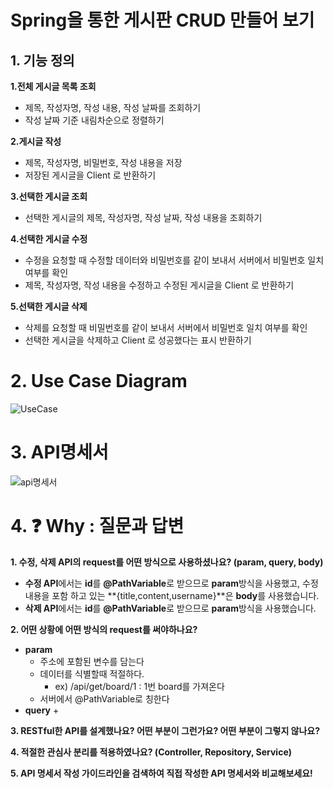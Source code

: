 # Spring을 통한 게시판 CRUD 만들어 보기

## 1. 기능 정의
**1.전체 게시글 목록 조회**
+ 제목, 작성자명, 작성 내용, 작성 날짜를 조회하기
+ 작성 날짜 기준 내림차순으로 정렬하기

**2.게시글 작성**
+ 제목, 작성자명, 비밀번호, 작성 내용을 저장
+ 저장된 게시글을 Client 로 반환하기

**3.선택한 게시글 조회**
+ 선택한 게시글의 제목, 작성자명, 작성 날짜, 작성 내용을 조회하기

**4.선택한 게시글 수정**
+ 수정을 요청할 때 수정할 데이터와 비밀번호를 같이 보내서 서버에서 비밀번호 일치 여부를 확인
+ 제목, 작성자명, 작성 내용을 수정하고 수정된 게시글을 Client 로 반환하기

**5.선택한 게시글 삭제** 
+ 삭제를 요청할 때 비밀번호를 같이 보내서 서버에서 비밀번호 일치 여부를 확인 
+ 선택한 게시글을 삭제하고 Client 로 성공했다는 표시 반환하기

# 2. Use Case Diagram
![UseCase](https://user-images.githubusercontent.com/95588392/217296892-7b3ac700-0efe-4734-b430-23589f86cb8d.png)

# 3. API명세서
![api명세서](https://user-images.githubusercontent.com/95588392/217297014-454becf1-7fcf-4bd4-b8be-d84aa7352d04.png)

# 4. ❓ Why : 질문과 답변
**1. 수정, 삭제 API의 request를 어떤 방식으로 사용하셨나요? (param, query, body)**
+ **수정 API**에서는 **id**를 **@PathVariable**로 받으므로 **param**방식을 사용했고, 수정내용을 포함 하고 있는 **{title,content,username}**은 **body**를 사용했습니다. 
+ **삭제 API**에서는 **id**를 **@PathVariable**로 받으므로 **param**방식을 사용했습니다.

**2. 어떤 상황에 어떤 방식의 request를 써야하나요?**
+ **param**
  + 주소에 포함된 변수를 담는다
  + 데이터를 식별할때 적절하다.
    + ex) /api/get/board/1 : 1번 board를 가져온다
  + 서버에서 @PathVariable로 칭한다 
+ **query**
  + 

**3. RESTful한 API를 설계했나요? 어떤 부분이 그런가요? 어떤 부분이 그렇지 않나요?**

**4. 적절한 관심사 분리를 적용하였나요? (Controller, Repository, Service)**

**5. API 명세서 작성 가이드라인을 검색하여 직접 작성한 API 명세서와 비교해보세요!**
